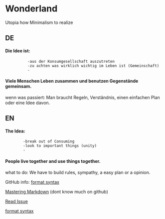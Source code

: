 # Wonderland
Utopia how Minimalism to realize

## DE

#### Die Idee ist: 
              -aus der Konsumgesellschaft auszutreten
              -zu achten was wirklich wichtig im Leben ist (Gemeinschaft)
              -

#### Viele Menschen Leben zusammen und benutzen Gegenstände gemeinsam.
  wenn was passiert:
  Man braucht Regeln, Verständnis, einen einfachen Plan oder eine Idee davon.
  





## EN

#### The Idea:
            -break out of Consuming
            -look to important things (unity)
            -
#### People live together and use things together.
  what to do:
  We have to build rules, sympathy, a easy plan or a opinion.


GitHub info: [format syntax](https://docs.github.com/en/github/writing-on-github/basic-writing-and-formatting-syntax) 

[Mastering Markdown](https://guides.github.com/features/mastering-markdown/) 
(dont know much on github)

[Read Issue](https://github.com/Nils6852/Wonderland/issues/1#issue-818223414)



[format syntax](https://docs.github.com/en/github/writing-on-github/basic-writing-and-formatting-syntax)

